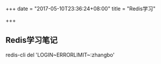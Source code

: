 +++
date = "2017-05-10T23:36:24+08:00"
title = "Redis学习"

+++

## Redis学习笔记

redis-cli del 'LOGIN~ERRORLIMIT~:zhangbo'